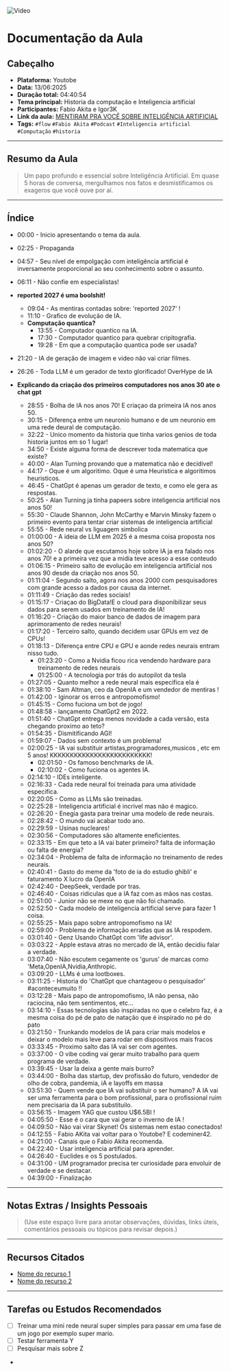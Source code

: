 ![Video](https://img.youtube.com/vi/sf4Gxf0LiKo/maxresdefault.jpg)


# Documentação da Aula
## Cabeçalho

- **Plataforma:** Youtobe
- **Data:** 13/06:2025
- **Duração total:**  04:40:54
- **Tema principal:** Historia da computação e Inteligencia artificial  
- **Participantes:** Fabio Akita e Igor3K
- **Link da aula:** [MENTIRAM PRA VOCÊ SOBRE INTELIGÊNCIA ARTIFICIAL](https://www.youtube.com/live/sf4Gxf0LiKo?si=ckZnEV2OXwfBtRnv) 
- **Tags:** `#flow` `#Fabio Akita` `#Podcast` `#Inteligencia artificial` `#Computação` `#historia`


---

## Resumo da Aula

> Um papo profundo e essencial sobre Inteligência Artificial. Em quase 5 horas de conversa, mergulhamos nos fatos e desmistificamos os exageros que você ouve por aí.

---

## Índice

- 00:00 - Inicio apresentando o tema da aula.  
- 02:25 - Propaganda
- 04:57 - Seu nível de empolgação com inteligência artificial é inversamente proporcional ao seu conhecimento sobre o assunto.
- 06:11 - Não confie em especialistas!  

- **reported 2027 é uma boolshit!**
    - 09:04 - As mentiras contadas sobre: 'reported 2027' !  
    - 11:10 - Grafico de evolução de IA.  
    - **Computação quantica?**
        - 13:55 - Computador quantico na IA.  
        - 17:30 - Computador quantico para quebrar cripitografia.
        - 19:28 - Em que a computação quantica pode ser usada?


- 21:20 - IA de geração de imagem e video não vai criar filmes.  
- 26:26 - Toda LLM é um gerador de texto glorificado! OverHype de IA

- **Explicando da criação dos primeiros computadores nos anos 30 ate o chat gpt**
    - 28:55 - Bolha de IA nos anos 70! E criaçao da primeira IA nos anos 50.  
    - 30:15 - Diferença entre um neuronio humano e de um neuronio em uma rede deural de computação. 
    - 32:22 - Unico momento da historia que tinha varios genios de toda historia juntos em so 1 lugar!  
    - 34:50 - Existe alguma forma de descrever toda matematica que existe? 
    - 40:00 - Alan Turning provando que a matematica não e decidivel! 
    - 44:17 - Oque é um algoritimo. Oque é uma Heuristica e algoritimos heuristicos. 
    - 46:45 - ChatGpt é apenas um gerador de texto, e como ele gera as respostas. 
    - 50:25 - Alan Turning ja tinha papeers sobre inteligencia artificial nos anos 50! 
    - 55:30 - Claude Shannon, John McCarthy e Marvin Minsky fazem o primeiro evento para tentar criar sistemas de inteligencia artificial
    - 55:55 - Rede neural vs liguagem simbolica
    - 01:00:00 - A ideia de LLM em 2025 é a mesma coisa proposta nos anos 50?
    - 01:02:20 - O alarde que escutamos hoje sobre IA ja era falado nos anos 70! e a primeira vez que a midia teve acesso a esse conteudo
    - 01:06:15 - Primeiro salto de evolução em inteligencia artificial nos anos 90 desde da criação nos anos 50.  
    - 01:11:04 - Segundo salto, agora nos anos 2000 com pesquisadores com grande acesso a dados por causa da internet.  
    - 01:11:49 - Criação das redes sociais!  
    - 01:15:17 - Criaçao do BigData!E o cloud para disponibilizar seus dados para serem usados em treinamento de IA!   
    - 01:16:20 - Criação do maior banco de dados de imagem para aprimoramento de redes neurais!  
    - 01:17:20 - Terceiro salto, quando decidem usar GPUs em vez de CPUs!
    - 01:18:13 - Diferença entre CPU e GPU e aonde redes neurais entram nisso tudo.
        - 01:23:20 - Como a Nvidia ficou rica vendendo hardware para treinamento de redes neurais
        - 01:25:00 - A tecnologia por trás do autopilot da tesla
    - 01:27:05 - Quanto melhor a rede neural mais especifica ela é
    - 01:38:10 - Sam Altman, ceo da OpenIA e um vendedor de mentiras ! 
    - 01:42:00 - Iginorar os erros e antropomofismo!  
    - 01:45:15 - Como fuciona um bot de jogo!  
    - 01:48:58 - lançamento ChatGpt2 em 2022.  
    - 01:51:40 - ChatGpt entrega menos novidade a cada versão, esta chegando proximo ao teto?
    - 01:54:35 - Dismitificando AGI! 
    - 01:59:07 - Dados sem contexto é um problema!  
    - 02:00:25 - IA vai substituir artistas,programadores,musicos , etc em 5 anos! KKKKKKKKKKKKKKKKKKKKKKKKK!  
        - 02:01:50 - Os famoso benchmarks de IA. 
        -  02:10:02 - Como fuciona os agentes IA.  
    - 02:14:10 - IDEs inteligente.
    - 02:16:33 - Cada rede neural foi treinada para uma atividade especifica.
    - 02:20:05 - Como as LLMs são treinadas.
    - 02:25:28 - Inteligencia artificial é incrivel mas não é magico.  
    - 02:26:20 - Enegia gasta para treinar uma modelo de rede neurais.  
    - 02:28:42 - O mundo vai acabar todo ano.
    - 02:29:59 - Usinas nucleares!
    - 02:30:56 - Computadores são altamente eneficientes.
    - 02:33:15 - Em que teto a IA vai bater primeiro? falta de informação ou falta de energia? 
    - 02:34:04 - Problema de falta de informação no treinamento de redes neurais.  
    - 02:40:41 - Gasto do meme da 'foto de ia do estudio ghibli' e faturamento X lucro da OpenIA
    - 02:42:40 - DeepSeek, verdade por tras.
    - 02:46:40 - Coisas ridiculas que a IA faz com as mãos nas costas.
    - 02:51:00 - Junior não se mexe no que não foi chamado.
    - 02:52:50 - Cada modelo de inteligencia artificial serve para fazer 1 coisa.  
    - 02:55:25 - Mais papo sobre antropomofismo na IA!  
    - 02:59:00 - Problema de informação erradas que as IA respodem.
    - 03:01:40 - Genz Usando ChatGpt com 'life advisor'.
    - 03:03:22 - Apple estava atras no mercado de IA, então decidiu falar a verdade.
    - 03:07:40 - Não escutem cegamente os 'gurus' de marcas como 'Meta,OpenIA,Nvidia,Anthropic.
    - 03:09:20 - LLMs é uma lootboxes. 
    - 03:11:25 - Historia do 'ChatGpt que chantageou o pesquisador' #aconteceumuito !!  
    - 03:12:28 - Mais papo de antropomofismo, IA não pensa, não raciocina, não tem sentimentos, etc...  
    - 03:14:10 - Essas tecnologias são inspiradas no que o celebro faz, é a mesma coisa do pé de pato de natação que é inspirado no pé do pato 
    - 03:21:50 - Trunkando modelos de IA para criar mais modelos e deixar o modelo mais leve para rodar em dispositivos mais fracos
    - 03:33:45 - Proximo salto das IA vai ser com agentes.
    - 03:37:00 - O vibe coding vai gerar muito trabalho para quem programa de verdade.
    - 03:39:45 - Usar Ia deixa a gente mais burro? 
    - 03:44:00 - Bolha das startup, dev profissão do futuro, vendedor de olho de cobra, pandemia, iA e  layoffs em massa
    - 03:51:30 - Quem vende que IA vai substituir o ser humano? A IA vai ser uma ferramenta para o bom profissional, para o profissional ruim nem precisaria da IA para substituilo.
    - 03:56:15 - Imagem YAG que custou U$6.5BI !
    - 04:05:50 - Esse é o cara que vai gerar o inverno de IA !
    - 04:09:50 - Não vai virar Skynet! Os sistemas nem estao conectados!
    - 04:12:55 - Fabio AKita vai voltar para o Youtobe? E codeminer42.  
    - 04:21:00 - Canais que o Fabio Akita recomenda.  
    - 04:22:40 - Usar inteligencia artificial para aprender.  
    - 04:26:40 - Euclides e os 5 postulados.  
    - 04:31:00 - UM programador precisa ter curiosidade para envoluir de verdade e se destacar.
    - 04:39:00 - Finalização 



---

## Notas Extras / Insights Pessoais

> (Use este espaço livre para anotar observações, dúvidas, links úteis, comentários pessoais ou tópicos para revisar depois.)

---

## Recursos Citados

- [Nome do recurso 1](link)
- [Nome do recurso 2](link)

---

## Tarefas ou Estudos Recomendados

- [ ] Treinar uma mini rede neural super simples para passar em uma fase de um jogo por exemplo super mario.
- [ ] Testar ferramenta Y
- [ ] Pesquisar mais sobre Z
-
